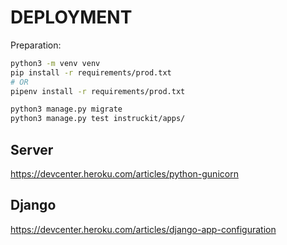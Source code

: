 # DEPLOYMENT

Preparation:
```bash
python3 -m venv venv
pip install -r requirements/prod.txt
# OR
pipenv install -r requirements/prod.txt

python3 manage.py migrate
python3 manage.py test instruckit/apps/

```

## Server
https://devcenter.heroku.com/articles/python-gunicorn

## Django
https://devcenter.heroku.com/articles/django-app-configuration
